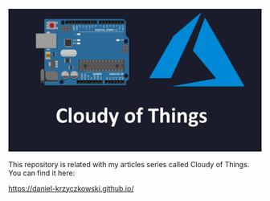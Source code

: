 <p align="center">
<img src="https://github.com/Daniel-Krzyczkowski/Daniel-Krzyczkowski.github.io/blob/master/images/cloudyofthings/mainassets/CloudyOfThings.png?raw=true" alt="Windows IoT Core samples repository"/>
</p>

This repository is related with my articles series called Cloudy of Things. You can find it here: 

https://daniel-krzyczkowski.github.io/

